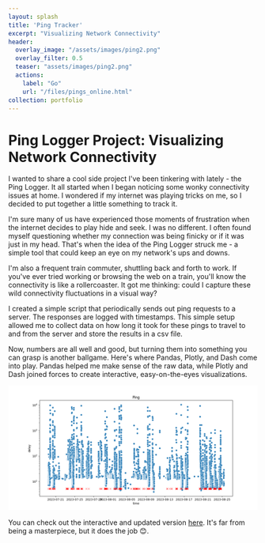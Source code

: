 ```yaml
---
layout: splash
title: 'Ping Tracker'
excerpt: "Visualizing Network Connectivity"
header: 
  overlay_image: "/assets/images/ping2.png"
  overlay_filter: 0.5
  teaser: "assets/images/ping2.png"
  actions:
    label: "Go"
    url: "/files/pings_online.html"
collection: portfolio
---
```


# Ping Logger Project: Visualizing Network Connectivity 

I wanted to share a cool side project I've been tinkering with lately - the Ping Logger. It all started when I began noticing some wonky connectivity issues at home. I wondered if my internet was playing tricks on me, so I decided to put together a little something to track it.

I'm sure many of us have experienced those moments of frustration when the internet decides to play hide and seek. I was no different. I often found myself questioning whether my connection was being finicky or if it was just in my head. That's when the idea of the Ping Logger struck me - a simple tool that could keep an eye on my network's ups and downs.

I'm also a frequent train commuter, shuttling back and forth to work. If you've ever tried working or browsing the web on a train, you'll know the connectivity is like a rollercoaster. It got me thinking: could I capture these wild connectivity fluctuations in a visual way?

I created a simple script that periodically sends out ping requests to a server. The responses are logged with timestamps. This simple setup allowed me to collect data on how long it took for these pings to travel to and from the server and store the results in a csv file.

Now, numbers are all well and good, but turning them into something you can grasp is another ballgame. Here's where Pandas, Plotly, and Dash come into play. Pandas helped me make sense of the raw data, while Plotly and Dash joined forces to create interactive, easy-on-the-eyes visualizations.

![static-dash](/assets/images/ping.png)

You can check out the interactive and updated version [here](/files/pings_online.html). It's far from being a masterpiece, but it does the job 😊. 
